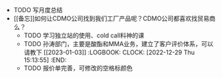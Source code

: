 - TODO 写月度总结
- [[备忘]]如何让CDMO公司找到我们工厂产品呢？CDMO公司都喜欢找贸易商么？
	- TODO 学习独立站的使用、cold call料神的课
	- TODO 孙涛部门，主要是酸酯和MMA业务，建立了客户评价体系，可以请教下 [[2023-01-03]]
	  :LOGBOOK:
	  CLOCK: [2022-12-29 Thu 15:13:55]
	  :END:
	- TODO 报价单完善，可修改的空格标颜色